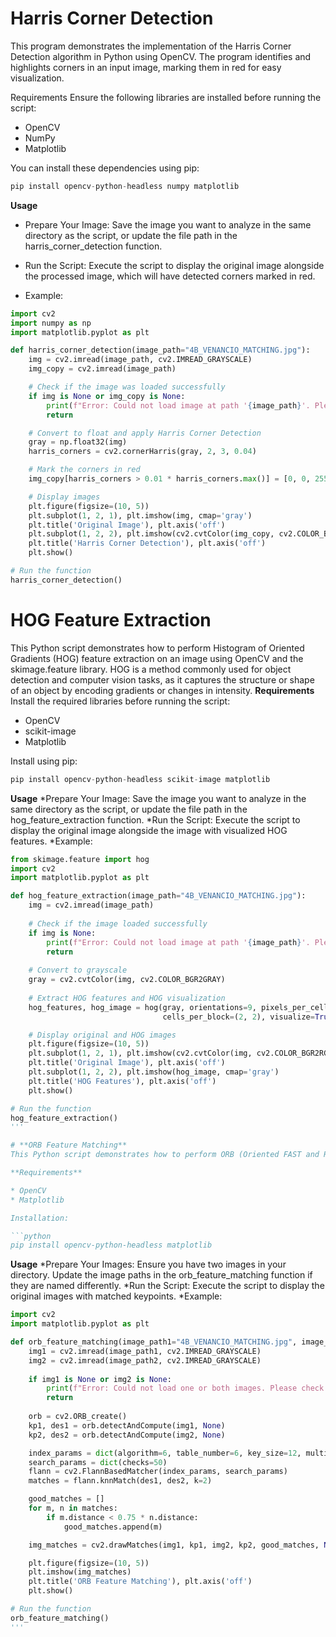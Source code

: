 # **Harris Corner Detection**
This program demonstrates the implementation of the Harris Corner Detection algorithm in Python using OpenCV. The program identifies and highlights corners in an input image, marking them in red for easy visualization.

Requirements
Ensure the following libraries are installed before running the script:

* OpenCV
* NumPy
* Matplotlib

You can install these dependencies using pip:
```python
pip install opencv-python-headless numpy matplotlib
```
**Usage**

* Prepare Your Image: Save the image you want to analyze in the same directory as the script, or update the file path in the harris_corner_detection function.

* Run the Script: Execute the script to display the original image alongside the processed image, which will have detected corners marked in red.

* Example: 

```python
import cv2
import numpy as np
import matplotlib.pyplot as plt

def harris_corner_detection(image_path="4B_VENANCIO_MATCHING.jpg"):
    img = cv2.imread(image_path, cv2.IMREAD_GRAYSCALE)
    img_copy = cv2.imread(image_path)

    # Check if the image was loaded successfully
    if img is None or img_copy is None:
        print(f"Error: Could not load image at path '{image_path}'. Please check the file path.")
        return

    # Convert to float and apply Harris Corner Detection
    gray = np.float32(img)
    harris_corners = cv2.cornerHarris(gray, 2, 3, 0.04)

    # Mark the corners in red
    img_copy[harris_corners > 0.01 * harris_corners.max()] = [0, 0, 255]

    # Display images
    plt.figure(figsize=(10, 5))
    plt.subplot(1, 2, 1), plt.imshow(img, cmap='gray')
    plt.title('Original Image'), plt.axis('off')
    plt.subplot(1, 2, 2), plt.imshow(cv2.cvtColor(img_copy, cv2.COLOR_BGR2RGB))
    plt.title('Harris Corner Detection'), plt.axis('off')
    plt.show()

# Run the function
harris_corner_detection()
```

# **HOG Feature Extraction**
This Python script demonstrates how to perform Histogram of Oriented Gradients (HOG) feature extraction on an image using OpenCV and the skimage.feature library. HOG is a method commonly used for object detection and computer vision tasks, as it captures the structure or shape of an object by encoding gradients or changes in intensity.
**Requirements**
Install the required libraries before running the script:
* OpenCV
* scikit-image
* Matplotlib

Install using pip:

```python
pip install opencv-python-headless scikit-image matplotlib
```
**Usage**
*Prepare Your Image: Save the image you want to analyze in the same directory as the script, or update the file path in the hog_feature_extraction function.
*Run the Script: Execute the script to display the original image alongside the image with visualized HOG features.
*Example: 

```python
from skimage.feature import hog
import cv2
import matplotlib.pyplot as plt

def hog_feature_extraction(image_path="4B_VENANCIO_MATCHING.jpg"):
    img = cv2.imread(image_path)
    
    # Check if the image loaded successfully
    if img is None:
        print(f"Error: Could not load image at path '{image_path}'. Please check the file path.")
        return
    
    # Convert to grayscale
    gray = cv2.cvtColor(img, cv2.COLOR_BGR2GRAY)
    
    # Extract HOG features and HOG visualization
    hog_features, hog_image = hog(gray, orientations=9, pixels_per_cell=(8, 8),
                                  cells_per_block=(2, 2), visualize=True)

    # Display original and HOG images
    plt.figure(figsize=(10, 5))
    plt.subplot(1, 2, 1), plt.imshow(cv2.cvtColor(img, cv2.COLOR_BGR2RGB))
    plt.title('Original Image'), plt.axis('off')
    plt.subplot(1, 2, 2), plt.imshow(hog_image, cmap='gray')
    plt.title('HOG Features'), plt.axis('off')
    plt.show()

# Run the function
hog_feature_extraction()
'''

# **ORB Feature Matching**
This Python script demonstrates how to perform ORB (Oriented FAST and Rotated BRIEF) feature extraction and feature matching between two images using the FLANN-based matcher. ORB is a computationally efficient alternative to SIFT and SURF and is widely used in real-time applications due to its speed and robustness.

**Requirements**

* OpenCV
* Matplotlib

Installation: 

```python
pip install opencv-python-headless matplotlib
```

**Usage**
*Prepare Your Images: Ensure you have two images in your directory. Update the image paths in the orb_feature_matching function if they are named differently.
*Run the Script: Execute the script to display the original images with matched keypoints.
*Example:

```python
import cv2
import matplotlib.pyplot as plt

def orb_feature_matching(image_path1="4B_VENANCIO_MATCHING.jpg", image_path2="sample.jpg"):
    img1 = cv2.imread(image_path1, cv2.IMREAD_GRAYSCALE)
    img2 = cv2.imread(image_path2, cv2.IMREAD_GRAYSCALE)
    
    if img1 is None or img2 is None:
        print(f"Error: Could not load one or both images. Please check the file paths.")
        return
    
    orb = cv2.ORB_create()
    kp1, des1 = orb.detectAndCompute(img1, None)
    kp2, des2 = orb.detectAndCompute(img2, None)

    index_params = dict(algorithm=6, table_number=6, key_size=12, multi_probe_level=2)
    search_params = dict(checks=50)
    flann = cv2.FlannBasedMatcher(index_params, search_params)
    matches = flann.knnMatch(des1, des2, k=2)

    good_matches = []
    for m, n in matches:
        if m.distance < 0.75 * n.distance:
            good_matches.append(m)

    img_matches = cv2.drawMatches(img1, kp1, img2, kp2, good_matches, None, flags=2)

    plt.figure(figsize=(10, 5))
    plt.imshow(img_matches)
    plt.title('ORB Feature Matching'), plt.axis('off')
    plt.show()

# Run the function
orb_feature_matching()
'''

